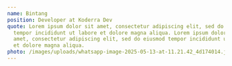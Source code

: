 ```yaml
---
name: Bintang
position: Developer at Koderra Dev
quote: Lorem ipsum dolor sit amet, consectetur adipiscing elit, sed do eiusmod
  tempor incididunt ut labore et dolore magna aliqua. Lorem ipsum dolor sit
  amet, consectetur adipiscing elit, sed do eiusmod tempor incididunt ut labore
  et dolore magna aliqua.
photo: /images/uploads/whatsapp-image-2025-05-13-at-11.21.42_4d174014.jpg
---
```

